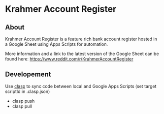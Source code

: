 # Krahmer Account Register

## About
Krahmer Account Register is a feature rich bank account register hosted in a Google Sheet using Apps Scripts for automation.

More information and a link to the latest version of the Google Sheet can be found here: https://www.reddit.com/r/KrahmerAccountRegister

## Developement
Use [clasp](https://github.com/google/clasp) to sync code between local and Google Apps Scripts (set target scriptId in .clasp.json)
  - clasp push
  - clasp pull
